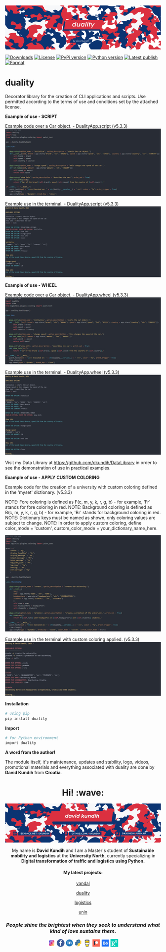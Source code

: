 ![duality-header](https://raw.githubusercontent.com/dkundih/duality/main/_logistics/duality.jpg)

[![Downloads](https://img.shields.io/pypi/dm/duality?color=F43&label=Downloads&style=flat-square)](https://pypi.org/project/duality)
[![License](https://img.shields.io/pypi/l/duality?color=178&label=License&style=flat-square)](https://github.com/dkundih/duality/blob/main/LICENSE)
[![PyPi version](https://img.shields.io/pypi/v/duality?color=178&&label=PyPi%20version&style=flat-square)](https://pypi.org/project/duality)
[![Python version](https://img.shields.io/pypi/pyversions/duality?color=178&label=Python%20version&style=flat-square)](https://pypi.org/project/duality)
[![Latest publish](https://img.shields.io/github/last-commit/dkundih/duality?color=178&label=Latest%20publish&style=flat-square)](https://github.com/dkundih/duality)
[![Format](https://img.shields.io/pypi/format/duality?color=178&label=Format&style=flat-square)](https://pypi.org/project/duality)

duality
=====

Decorator library for the creation of CLI applications and scripts.
Use permitted according to the terms of use and conditions set by the attached license.


**Example of use - SCRIPT**

Example code over a Car object. - DualityApp.script (v5.3.3)
<img src='https://raw.githubusercontent.com/dkundih/duality/main/_logistics/T_dynamicScript1.jpg'/>

Example use in the terminal. - DualityApp.script (v5.3.3)
<img src='https://raw.githubusercontent.com/dkundih/duality/main/_logistics/T_dynamicScript2.jpg'/>


**Example of use - WHEEL**

Example code over a Car object. - DualityApp.wheel (v5.3.3)
<img src='https://raw.githubusercontent.com/dkundih/duality/main/_logistics/T_dynamicWheel1.jpg'/>

Example use in the terminal. - DualityApp.wheel (v5.3.3)
<img src='https://raw.githubusercontent.com/dkundih/duality/main/_logistics/T_dynamicWheel2.jpg'/>

Visit my Data Library at https://github.com/dkundih/DataLibrary in order to see the demonstration of use in practical examples.

**Example of use - APPLY CUSTOM COLORING**

Example code for the creation of a university with custom coloring defined in the 'myset' dictionary. (v5.3.3)

NOTE: Fore coloring is defined as F(c, m, y, k, r, g, b) - for example, 'Fr' stands for fore coloring in red.
NOTE: Background coloring is defined as B(c, m, y, k, r, g, b) - for example, 'Br' stands for background coloring in red.
NOTE: Dictionary keys must be named as shown, only coloring values are subject to change.
NOTE: In order to apply custom coloring, define color_mode = 'custom', custom_color_mode = your_dictionary_name_here.

<img src='https://raw.githubusercontent.com/dkundih/duality/main/_logistics/T_customColoring1.jpg'/>

Example use in the terminal with custom coloring applied. (v5.3.3)
<img src='https://raw.githubusercontent.com/dkundih/duality/main/_logistics/T_customColoring2.jpg'/>

**Installation**

```sh
# using pip
pip install duality
```
**Import**

```sh
# for Python environment
import duality
```

**A word from the author!**

The module itself, it's maintenance, updates and stability, logo, videos, promotional materials and everything associated with duality are done by **David Kundih** from **Croatia**.

<h1 align='center'> Hi! :wave:</h1>
 
<img src='https://raw.githubusercontent.com/dkundih/dkundih/main/.logistics/BLUERED_GHiLI.jpg'/>

<p align='center'>
My name is <b>David Kundih</b> and I am a Master's student of <b>Sustainable mobility and logistics</b> at the <b>University North</b>, currently specializing in <b>Digital transformation of traffic and logistics using Python.</b>
</p>
 
<h4 align='center'>My latest projects:</h4>
<p align='center'>
<a href="https://github.com/dkundih/vandal">vandal</p>  
<p align='center'>
<a href="https://github.com/dkundih/duality">duality</p>
<p align='center'>
<a href="https://github.com/dkundih/logistics">logistics</p>    
<p align='center'>
<a href="https://github.com/dkundih/unin">unin</a></p>
</p>

<h3 align='center'><i>People shine the brightest when they seek to understand what kind of love sustains them.</i></h3>

<p align='center'>
<a href="https://www.instagram.com/dkundih/"><img height="25" src="https://raw.githubusercontent.com/dkundih/dkundih/main/.logistics/instagram.jpg"></a>
<a href="https://www.facebook.com/dkundih/"><img height="25" src="https://raw.githubusercontent.com/dkundih/dkundih/main/.logistics/fb.jpg"></a>
<a href="https://www.linkedin.com/in/dkundih/"><img height="25" src="https://raw.githubusercontent.com/dkundih/dkundih/main/.logistics/linkedin.png"></a>
<a href="https://www.pypi.org/user/dkundih/"><img height="25" src="https://raw.githubusercontent.com/dkundih/dkundih/main/.logistics/pypi.jpg"></a>
<a href="https://www.buymeacoffee.com/dkundih"><img height="25" src="https://raw.githubusercontent.com/dkundih/dkundih/main/.logistics/buymeacoffee.jpg"></a>
<a href="https://www.patreon.com/dkundih"><img height="25" src="https://raw.githubusercontent.com/dkundih/dkundih/main/.logistics/patreon.jpg"></a>
<a href="https://www.behance.net/dkundih"><img height="25" src="https://raw.githubusercontent.com/dkundih/dkundih/main/.logistics/behance.jpg"></a>
<a href="https://www.researchgate.net/profile/David-Kundih"><img height="25" src="https://raw.githubusercontent.com/dkundih/dkundih/main/.logistics/rg.jpg"></a>
